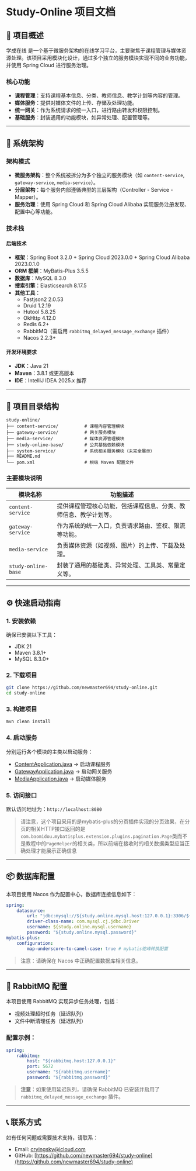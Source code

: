 # Study-Online 项目文档

## 📌 项目概述

学成在线 是一个基于微服务架构的在线学习平台，主要聚焦于课程管理与媒体资源处理。该项目采用模块化设计，通过多个独立的服务模块实现不同的业务功能，并使用 Spring Cloud 进行服务治理。

### 核心功能

- **课程管理**：支持课程基本信息、分类、教师信息、教学计划等内容的管理。
- **媒体服务**：提供对媒体文件的上传、存储及处理功能。
- **统一网关**：作为系统请求的统一入口，进行路由转发和权限控制。
- **基础服务**：封装通用的功能模块，如异常处理、配置管理等。

---

## 🧱 系统架构

### 架构模式
- **微服务架构**：整个系统被拆分为多个独立的服务模块（如 `content-service`, `gateway-service`, `media-service`）。
- **分层架构**：每个服务内部遵循典型的三层架构（Controller - Service - Mapper）。
- **服务治理**：使用 Spring Cloud 和 Spring Cloud Alibaba 实现服务注册发现、配置中心等功能。

### 技术栈
#### 后端技术
- **框架**：Spring Boot 3.2.0 + Spring Cloud 2023.0.0 + Spring Cloud Alibaba 2023.0.1.0
- **ORM 框架**：MyBatis-Plus 3.5.5
- **数据库**：MySQL 8.3.0
- **搜索引擎**：Elasticsearch 8.17.5
- **其他工具**：
  - Fastjson2 2.0.53
  - Druid 1.2.19
  - Hutool 5.8.25
  - OkHttp 4.12.0
  - Redis 6.2+
  - RabbitMQ（需启用 `rabbitmq_delayed_message_exchange` 插件）
  - Nacos 2.2.3+

#### 开发环境要求
- **JDK**：Java 21
- **Maven**：3.8.1 或更高版本
- **IDE**：IntelliJ IDEA 2025.x 推荐

---

## 📁 项目目录结构

```
study-online/
├── content-service/          # 课程内容管理模块
├── gateway-service/          # 网关服务模块
├── media-service/            # 媒体资源管理模块
├── study-online-base/        # 公共基础依赖模块
├── system-service/           # 系统相关服务模块（未完全展示）
├── README.md
└── pom.xml                   # 根级 Maven 配置文件
```


### 主要模块说明
| 模块名称 | 功能描述 |
|----------|----------|
| `content-service` | 提供课程管理核心功能，包括课程信息、分类、教师信息、教学计划等。 |
| `gateway-service` | 作为系统的统一入口，负责请求路由、鉴权、限流等功能。 |
| `media-service` | 负责媒体资源（如视频、图片）的上传、下载及处理。 |
| `study-online-base` | 封装了通用的基础类、异常处理、工具类、常量定义等。 |

---

## ⚙️ 快速启动指南

### 1. 安装依赖
确保已安装以下工具：
- JDK 21
- Maven 3.8.1+
- MySQL 8.3.0+

### 2. 下载项目

```bash
git clone https://github.com/newmaster694/study-online.git
cd study-online
```

### 3. 构建项目

```bash
mvn clean install
```


### 4. 启动服务
分别运行各个模块的主类以启动服务：
- [ContentApplication.java](file://K:\java_workspace\study-online\content-service\src\main\java\study\online\content\ContentApplication.java) → 启动课程服务
- [GatewayApplication.java](file://K:\java_workspace\study-online\gateway-service\src\main\java\study\online\gateway\GatewayApplication.java) → 启动网关服务
- [MediaApplication.java](file://K:\java_workspace\study-online\media-service\src\main\java\study\online\media\MediaApplication.java) → 启动媒体服务

### 5. 访问接口
默认访问地址为：`http://localhost:8080`

> 请注意，这个项目采用的是mybatis-plus的分页插件实现的分页效果，在分页的相关HTTP接口返回的是`com.baomidou.mybatisplus.extension.plugins.pagination.Page`类而不是教程中的`PageHelper`的相关类，所以前端在接收时的相关数据类型应当正确处理才能展示正确信息

---

## 📦 数据库配置

本项目使用 Nacos 作为配置中心，数据库连接信息如下：

```yaml
spring:
    datasource:
        url: "jdbc:mysql://${study.online.mysql.host:127.0.0.1}:3306/${study.online.mysql.database}?useUnicode=true&characterEncoding=UTF-8&autoReconnect=true&useSSL=false&zeroDateTimeBehavior=convertToNull&serverTimezone=Asia/Shanghai"
        driver-class-name: com.mysql.cj.jdbc.Driver
        username: ${study.online.mysql.username}
        password: "${study.online.mysql.password}"
mybatis-plus:
    configuration:
        map-underscore-to-camel-case: true # mybatis驼峰转换配置
```


> 注意：请确保在 Nacos 中正确配置数据库相关信息。
---

## 🐇 RabbitMQ 配置

本项目使用 RabbitMQ 实现异步任务处理，包括：
- 视频处理超时任务（延迟队列）
- 文件中断清理任务（延迟队列）

### 配置示例：

```yaml
spring:
    rabbitmq:
        host: "${rabbitmq.host:127.0.0.1}"
        port: 5672
        username: "${rabbitmq.username}"
        password: "${rabbitmq.password}"
```

> **注意**：如果使用延迟队列，请确保 RabbitMQ 已安装并启用了 `rabbitmq_delayed_message_exchange` 插件。

---

## 📞 联系方式

如有任何问题或需要技术支持，请联系：
- Email: cryingsky@icloud.com
- GitHub: [https://github.com/newmaster694/study-online](https://github.com/newmaster694/study-online)